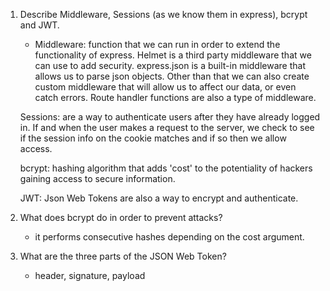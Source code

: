<!-- Answers to the Short Answer Essay Questions go here -->

1.  Describe Middleware, Sessions (as we know them in express), bcrypt and JWT.
    * Middleware: function that we can run in order to extend the functionality of express. Helmet is a third party middleware that we can use to add security. express.json is a built-in middleware that allows us to parse json objects. Other than that we can also create custom middleware that will allow us to affect our data, or even catch errors. Route handler functions are also a type of middleware. 

    Sessions: are a way to authenticate users after they have already logged in. If and when the user makes a request to the server, we check to see if the session info on the cookie matches and if so then we allow access. 

    bcrypt: hashing algorithm that adds 'cost' to the potentiality of hackers gaining access to secure information. 

    JWT: Json Web Tokens are also a way to encrypt and authenticate. 


2.  What does bcrypt do in order to prevent attacks?
    * it performs consecutive hashes depending on the cost argument.

3.  What are the three parts of the JSON Web Token?
    * header, signature, payload
